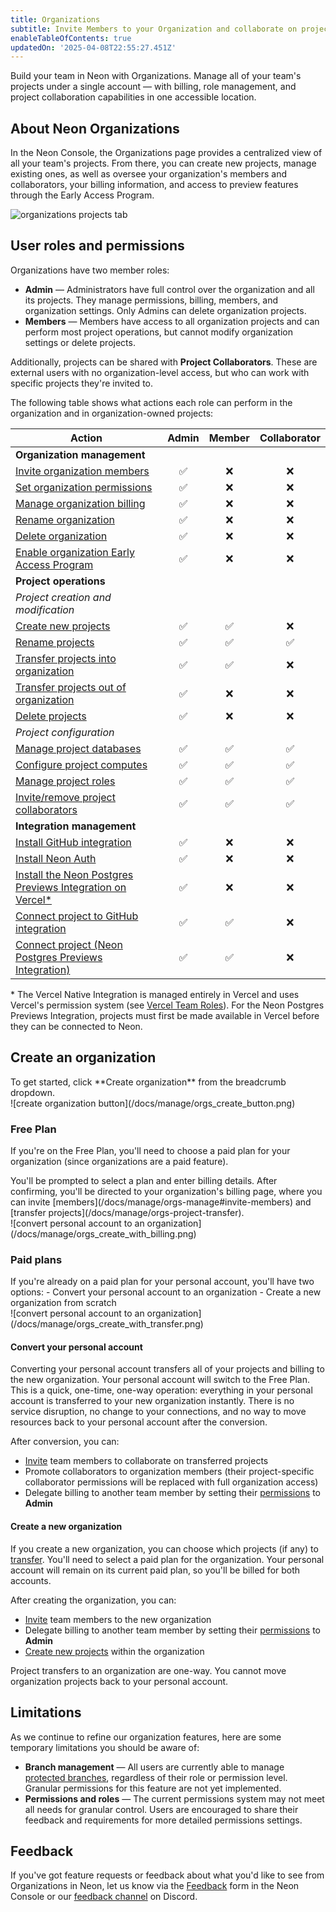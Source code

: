 ```yaml
---
title: Organizations
subtitle: Invite Members to your Organization and collaborate on projects
enableTableOfContents: true
updatedOn: '2025-04-08T22:55:27.451Z'
---
```


Build your team in Neon with Organizations. Manage all of your team's projects under a single account — with billing, role management, and project collaboration capabilities in one accessible location.

## About Neon Organizations

In the Neon Console, the Organizations page provides a centralized view of all your team's projects. From there, you can create new projects, manage existing ones, as well as oversee your organization's members and collaborators, your billing information, and access to preview features through the Early Access Program.

![organizations projects tab](/docs/manage/org_projects.png)

## User roles and permissions

Organizations have two member roles:

- **Admin** — Administrators have full control over the organization and all its projects. They manage permissions, billing, members, and organization settings. Only Admins can delete organization projects.
- **Members** — Members have access to all organization projects and can perform most project operations, but cannot modify organization settings or delete projects.

Additionally, projects can be shared with **Project Collaborators**. These are external users with no organization-level access, but who can work with specific projects they're invited to.

The following table shows what actions each role can perform in the organization and in organization-owned projects:

| Action                                                                                                                       | Admin | Member | Collaborator |
| ---------------------------------------------------------------------------------------------------------------------------- | :---: | :----: | :----------: |
| **Organization management**                                                                                                  |       |        |              |
| [Invite organization members](/docs/manage/orgs-manage#invite-members)                                                       |  ✅   |   ❌   |      ❌      |
| [Set organization permissions](/docs/manage/orgs-manage#set-permissions)                                                     |  ✅   |   ❌   |      ❌      |
| [Manage organization billing](/docs/manage/orgs-manage#billing)                                                              |  ✅   |   ❌   |      ❌      |
| [Rename organization](/docs/manage/orgs-manage#rename-an-organization)                                                       |  ✅   |   ❌   |      ❌      |
| [Delete organization](/docs/manage/orgs-manage#delete-an-organization)                                                       |  ✅   |   ❌   |      ❌      |
| [Enable organization Early Access Program](/docs/introduction/roadmap#join-the-neon-early-access-program)                    |  ✅   |   ❌   |      ❌      |
| **Project operations**                                                                                                       |       |        |              |
| *Project creation and modification*                                                                                          |       |        |              |
| [Create new projects](/docs/manage/orgs-manage#create-and-delete-projects)                                                  |  ✅   |   ✅   |      ❌      |
| [Rename projects](/docs/manage/projects)                                                                                     |  ✅   |   ✅   |      ✅      |
| [Transfer projects into organization](/docs/manage/orgs-project-transfer)                                                   |  ✅   |   ✅   |      ❌      |
| [Transfer projects out of organization](/docs/manage/orgs-project-transfer#transfer-projects-between-organizations)         |  ✅   |   ❌   |      ❌      |
| [Delete projects](/docs/manage/orgs-manage#create-and-delete-projects)                                                       |  ✅   |   ❌   |      ❌      |
| *Project configuration*                                                                                                      |       |        |              |
| [Manage project databases](/docs/manage/databases)                                                                           |  ✅   |   ✅   |      ✅      |
| [Configure project computes](/docs/manage/endpoints)                                                                         |  ✅   |   ✅   |      ✅      |
| [Manage project roles](/docs/manage/users)                                                                                   |  ✅   |   ✅   |      ✅      |
| [Invite/remove project collaborators](/docs/guides/project-collaboration-guide#invite-collaborators)                         |  ✅   |   ✅   |      ✅      |
| **Integration management**                                                                                                   |       |        |              |
| [Install GitHub integration](/docs/guides/neon-github-integration#install-the-github-app-and-connect-your-neon-project)      |  ✅   |   ❌   |      ❌      |
| [Install Neon Auth](/docs/guides/neon-auth#permissions)                                                                      |  ✅   |   ❌   |      ❌      |
| [Install the Neon Postgres Previews Integration on Vercel\*](/docs/guides/vercel-previews-integration#how-to-install)          |  ✅   |   ❌   |      ❌      |
| [Connect project to GitHub integration](/docs/guides/neon-github-integration#connect-more-neon-projects-with-the-github-app) |  ✅   |   ✅   |      ❌      |
| [Connect project (Neon Postgres Previews Integration)](/docs/guides/vercel-previews-integration#how-to-install)              |  ✅   |   ✅   |      ❌      |

\* The Vercel Native Integration is managed entirely in Vercel and uses Vercel's permission system (see [Vercel Team Roles](https://vercel.com/docs/rbac/access-roles/team-level-roles)). For the Neon Postgres Previews Integration, projects must first be made available in Vercel before they can be connected to Neon.

## Create an organization

<div style={{ display: 'flex', alignItems: 'top' }}>
  <div style={{ flex: '0 0 45%', paddingRight: '20px' }}>
    To get started, click **Create organization** from the breadcrumb dropdown.
  </div>
  <div style={{ flex: '0 0 55%', marginTop: '-20px' }}>
    ![create organization button](/docs/manage/orgs_create_button.png)
  </div>
</div>

### Free Plan

If you're on the Free Plan, you'll need to choose a paid plan for your organization (since organizations are a paid feature).

<div style={{ display: 'flex', alignItems: 'top' }}>
  <div style={{ flex: '0 0 45%', paddingRight: '20px' }}>
    You'll be prompted to select a plan and enter billing details. After confirming, you'll be directed to your organization's billing page, where you can invite [members](/docs/manage/orgs-manage#invite-members) and [transfer projects](/docs/manage/orgs-project-transfer).
  </div>
  <div style={{ flex: '0 0 55%', marginTop: '-20px' }}>
  ![convert personal account to an organization](/docs/manage/orgs_create_with_billing.png)
  </div>
</div>

### Paid plans

<div style={{ display: 'flex', alignItems: 'top' }}>
  <div style={{ flex: '0 0 45%', paddingRight: '20px' }}>
    If you're already on a paid plan for your personal account, you'll have two options:
    - Convert your personal account to an organization
    - Create a new organization from scratch
  </div>
  <div style={{ flex: '0 0 55%', marginTop: '-20px' }}>
    ![convert personal account to an organization](/docs/manage/orgs_create_with_transfer.png)
  </div>
</div>

#### Convert your personal account

Converting your personal account transfers all of your projects and billing to the new organization. Your personal account will switch to the Free Plan. This is a quick, one-time, one-way operation: everything in your personal account is transferred to your new organization instantly. There is no service disruption, no change to your connections, and no way to move resources back to your personal account after the conversion.

After conversion, you can:

- [Invite](/docs/manage/orgs-manage#invite-members) team members to collaborate on transferred projects
- Promote collaborators to organization members (their project-specific collaborator permissions will be replaced with full organization access)
- Delegate billing to another team member by setting their [permissions](/docs/manage/orgs-manage#set-permissions) to **Admin**

#### Create a new organization

If you create a new organization, you can choose which projects (if any) to [transfer](/docs/manage/orgs-project-transfer). You'll need to select a paid plan for the organization. Your personal account will remain on its current paid plan, so you'll be billed for both accounts.

After creating the organization, you can:

- [Invite](/docs/manage/orgs-manage#invite-members) team members to the new organization
- Delegate billing to another team member by setting their [permissions](/docs/manage/orgs-manage#set-permissions) to **Admin**
- [Create new projects](/docs/manage/orgs-manage#create-and-delete-projects) within the organization

<Admonition type="note">
Project transfers to an organization are one-way. You cannot move organization projects back to your personal account.
</Admonition>

## Limitations

As we continue to refine our organization features, here are some temporary limitations you should be aware of:

- **Branch management** — All users are currently able to manage [protected branches](/docs/guides/protected-branches), regardless of their role or permission level. Granular permissions for this feature are not yet implemented.
- **Permissions and roles** — The current permissions system may not meet all needs for granular control. Users are encouraged to share their feedback and requirements for more detailed permissions settings.

## Feedback

If you've got feature requests or feedback about what you'd like to see from Organizations in Neon, let us know via the [Feedback](https://console.neon.tech/app/projects?modal=feedback) form in the Neon Console or our [feedback channel](https://discord.com/channels/1176467419317940276/1176788564890112042) on Discord.

<NeedHelp/>
